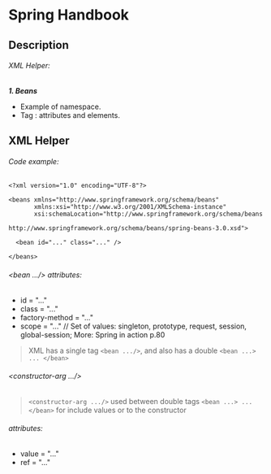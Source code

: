# Spring Handbook
## Description
###### XML Helper:
***1. Beans***
- Example of <beans> namespace.
- Tag <bean />: attributes and elements.
## XML Helper
###### Сode example:
```
<?xml version="1.0" encoding="UTF-8"?>

<beans xmlns="http://www.springframework.org/schema/beans"
       xmlns:xsi="http://www.w3.org/2001/XMLSchema-instance"
       xsi:schemaLocation="http://www.springframework.org/schema/beans
                           http://www.springframework.org/schema/beans/spring-beans-3.0.xsd">
 
  <bean id="..." class="..." />
 
</beans>
```
###### <bean .../> attributes:
- id = "..."
- class = "..."
- factory-method = "..."
- scope = "..." // Set of values: singleton, prototype, request, session, global-session; More: Spring in action p.80
> XML has a single tag `<bean .../>`, and also has a double `<bean ...> ... </bean>` 
###### <constructor-arg .../>
> `<constructor-arg .../>` used between double tags `<bean ...> ... </bean>` for include values or  to the constructor
###### attributes:
- value = "..."
- ref = "..."

